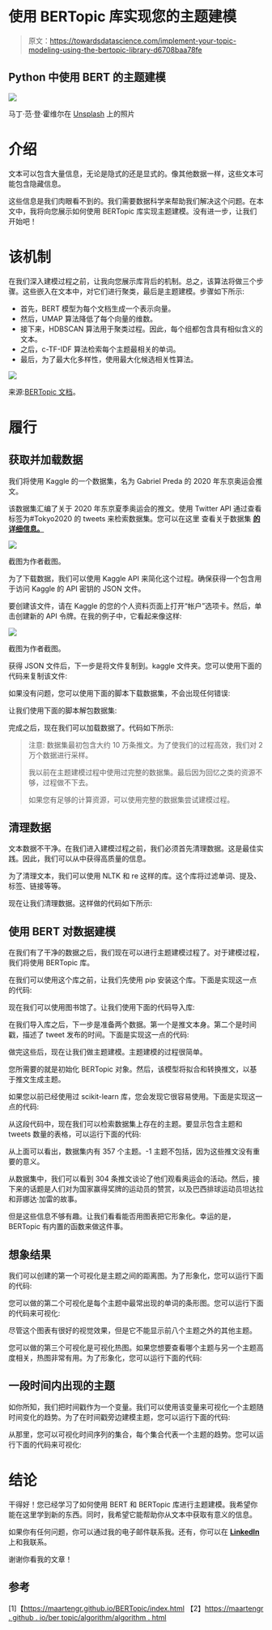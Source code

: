 # 使用 BERTopic 库实现您的主题建模

> 原文：<https://towardsdatascience.com/implement-your-topic-modeling-using-the-bertopic-library-d6708baa78fe>

## Python 中使用 BERT 的主题建模

![](img/78932605ad17b9d94f0d2bae8549d620.png)

马丁·范·登·霍维尔在 [Unsplash](https://unsplash.com/s/photos/documents?utm_source=unsplash&utm_medium=referral&utm_content=creditCopyText) 上的照片

# 介绍

文本可以包含大量信息，无论是隐式的还是显式的。像其他数据一样，这些文本可能包含隐藏信息。

这些信息是我们肉眼看不到的。我们需要数据科学来帮助我们解决这个问题。在本文中，我将向您展示如何使用 BERTopic 库实现主题建模。没有进一步，让我们开始吧！

# 该机制

在我们深入建模过程之前，让我向您展示库背后的机制。总之，该算法将做三个步骤。这些嵌入在文本中，对它们进行聚类，最后是主题建模。步骤如下所示:

*   首先，BERT 模型为每个文档生成一个表示向量。
*   然后，UMAP 算法降低了每个向量的维数。
*   接下来，HDBSCAN 算法用于聚类过程。因此，每个组都包含具有相似含义的文本。
*   之后，c-TF-IDF 算法检索每个主题最相关的单词。
*   最后，为了最大化多样性，使用最大化候选相关性算法。

![](img/e163ae3044363ac011e99435341df2ee.png)

来源:[BERTopic 文档](https://maartengr.github.io/BERTopic/algorithm/algorithm.html)。

# 履行

## 获取并加载数据

我们将使用 Kaggle 的一个数据集，名为 Gabriel Preda 的 2020 年东京奥运会推文。

该数据集汇编了关于 2020 年东京夏季奥运会的推文。使用 Twitter API 通过查看标签为#Tokyo2020 的 tweets 来检索数据集。您可以在这里 查看关于数据集 [**的详细信息。**](https://www.kaggle.com/gpreda/tokyo-olympics-2020-tweets)

![](img/f52600c82e43387dcb7ba33a2ec23e3e.png)

截图为作者截图。

为了下载数据，我们可以使用 Kaggle API 来简化这个过程。确保获得一个包含用于访问 Kaggle 的 API 密钥的 JSON 文件。

要创建该文件，请在 Kaggle 的您的个人资料页面上打开“帐户”选项卡。然后，单击创建新的 API 令牌。在我的例子中，它看起来像这样:

![](img/b7a2150e082a906ad27e94492606517a.png)

截图为作者截图。

获得 JSON 文件后，下一步是将文件复制到。kaggle 文件夹。您可以使用下面的代码来复制该文件:

如果没有问题，您可以使用下面的脚本下载数据集，不会出现任何错误:

让我们使用下面的脚本解包数据集:

完成之后，现在我们可以加载数据了。代码如下所示:

> 注意:
> 数据集最初包含大约 10 万条推文。为了使我们的过程高效，我们对 2 万个数据进行采样。
> 
> 我以前在主题建模过程中使用过完整的数据集。最后因为回忆之类的资源不够，过程做不下去。
> 
> 如果您有足够的计算资源，可以使用完整的数据集尝试建模过程。

## 清理数据

文本数据不干净。在我们进入建模过程之前，我们必须首先清理数据。这是最佳实践。因此，我们可以从中获得高质量的信息。

为了清理文本，我们可以使用 NLTK 和 re 这样的库。这个库将过滤单词、提及、标签、链接等等。

现在让我们清理数据。这样做的代码如下所示:

## 使用 BERT 对数据建模

在我们有了干净的数据之后，我们现在可以进行主题建模过程了。对于建模过程，我们将使用 BERTopic 库。

在我们可以使用这个库之前，让我们先使用 pip 安装这个库。下面是实现这一点的代码:

现在我们可以使用图书馆了。让我们使用下面的代码导入库:

在我们导入库之后，下一步是准备两个数据。第一个是推文本身。第二个是时间戳，描述了 tweet 发布的时间。下面是实现这一点的代码:

做完这些后，现在让我们做主题建模。主题建模的过程很简单。

您所需要的就是初始化 BERTopic 对象。然后，该模型将拟合和转换推文，以基于推文生成主题。

如果您以前已经使用过 scikit-learn 库，您会发现它很容易使用。下面是实现这一点的代码:

从这段代码中，现在我们可以检索数据集上存在的主题。要显示包含主题和 tweets 数量的表格，可以运行下面的代码:

从上面可以看出，数据集内有 357 个主题。-1 主题不包括，因为这些推文没有重要的意义。

从数据集中，我们可以看到 304 条推文谈论了他们观看奥运会的活动。然后，接下来的话题是人们对为国家赢得奖牌的运动员的赞赏，以及巴西排球运动员坦达拉和菲娜达·加雷的故事。

但是这些信息不够有趣。让我们看看能否用图表把它形象化。幸运的是，BERTopic 有内置的函数来做这件事。

## 想象结果

我们可以创建的第一个可视化是主题之间的距离图。为了形象化，您可以运行下面的代码:

您可以做的第二个可视化是每个主题中最常出现的单词的条形图。您可以运行下面的代码来可视化:

尽管这个图表有很好的视觉效果，但是它不能显示前八个主题之外的其他主题。

您可以做的第三个可视化是可视化热图。如果您想要查看哪个主题与另一个主题高度相关，热图非常有用。为了形象化，您可以运行下面的代码:

## 一段时间内出现的主题

如你所知，我们把时间戳作为一个变量。我们可以使用该变量来可视化一个主题随时间变化的趋势。为了在时间戳旁边建模主题，您可以运行下面的代码:

从那里，您可以可视化时间序列的集合，每个集合代表一个主题的趋势。您可以运行下面的代码来可视化:

# 结论

干得好！您已经学习了如何使用 BERT 和 BERTopic 库进行主题建模。我希望你能在这里学到新的东西。同时，我希望它能帮助你从文本中获取有意义的信息。

如果你有任何问题，你可以通过我的电子邮件联系我。还有，你可以在 [**LinkedIn**](https://www.linkedin.com/in/alghaniirfan/) 上和我联系。

谢谢你看我的文章！

## 参考

[1]【https://maartengr.github.io/BERTopic/index.html
【2】[https://maartengr . github . io/ber topic/algorithm/algorithm . html](https://maartengr.github.io/BERTopic/algorithm/algorithm.html)